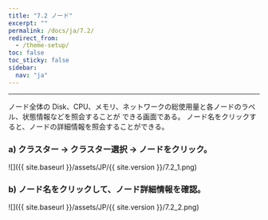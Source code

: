 ```yaml
---
title: "7.2 ノード"
excerpt: ""
permalink: /docs/ja/7.2/
redirect_from:
  - /theme-setup/
toc: false
toc_sticky: false
sidebar:
  nav: "ja"
---
```



---

ノード全体の Disk、CPU、メモリ、ネットワークの総使用量と各ノードのラベル、状態情報などを照会することが
できる画面である。 ノード名をクリックすると、ノードの詳細情報を照会することができる。


### a\) クラスター → クラスター選択 → ノードをクリック。
![]({{ site.baseurl }}/assets/JP/{{ site.version }}/7.2_1.png)

### b\) ノード名をクリックして、ノード詳細情報を確認。
![]({{ site.baseurl }}/assets/JP/{{ site.version }}/7.2_2.png)
